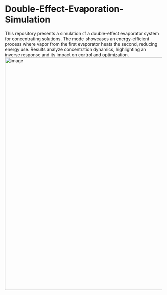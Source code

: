 # Double-Effect-Evaporation-Simulation
This repository presents a simulation of a double-effect evaporator system for concentrating solutions. The model showcases an energy-efficient process where vapor from the first evaporator heats the second, reducing energy use. Results analyze concentration dynamics, highlighting an inverse response and its impact on control and optimization.
<img width="998" height="746" alt="image" src="https://github.com/user-attachments/assets/60bad17d-8629-4e0e-8af9-5d798efae9f3" />

